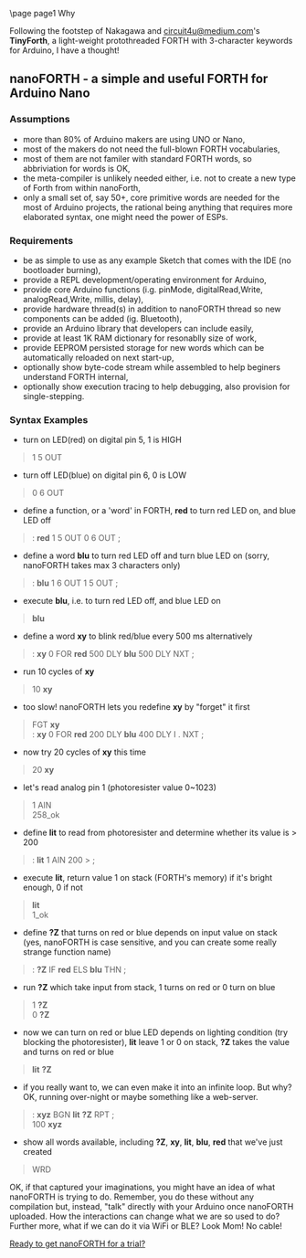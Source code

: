 \page page1 Why

Following the footstep of Nakagawa and circuit4u@medium.com's **TinyForth**, a light-weight protothreaded FORTH with 3-character keywords for Arduino, I have a thought!

## nanoFORTH - a simple and useful FORTH for Arduino Nano
### Assumptions
* more than 80% of Arduino makers are using UNO or Nano,
* most of the makers do not need the full-blown FORTH vocabularies,
* most of them are not familer with standard FORTH words, so abbriviation for words is OK,
* the meta-compiler is unlikely needed either, i.e. not to create a new type of Forth from within nanoForth,
* only a small set of, say 50+, core primitive words are needed for the most of Arduino projects,
  the rational being anything that requires more elaborated syntax, one might need the power of ESPs.

### Requirements
* be as simple to use as any example Sketch that comes with the IDE (no bootloader burning),
* provide a REPL development/operating environment for Arduino,
* provide core Arduino functions (i.g. pinMode, digitalRead,Write, analogRead,Write, millis, delay),
* provide hardware thread(s) in addition to nanoFORTH thread so new components can be added (ig. Bluetooth),
* provide an Arduino library that developers can include easily,
* provide at least 1K RAM dictionary for resonablly size of work,
* provide EEPROM persisted storage for new words which can be automatically reloaded on next start-up,
* optionally show byte-code stream while assembled to help beginers understand FORTH internal,
* optionally show execution tracing to help debugging, also provision for single-stepping.

### Syntax Examples
* turn on LED(red) on digital pin 5, 1 is HIGH
> 1 5 OUT

* turn off LED(blue) on digital pin 6, 0 is LOW
> 0 6 OUT

* define a function, or a 'word' in FORTH, **red** to turn red LED on, and blue LED off
> : **red** 1 5 OUT 0 6 OUT ;

* define a word **blu** to turn red LED off and turn blue LED on (sorry, nanoFORTH takes max 3 characters only)
> : **blu** 1 6 OUT 1 5 OUT ;

* execute **blu**, i.e. to turn red LED off, and blue LED on 
> **blu**

* define a word **xy** to blink red/blue every 500 ms alternatively
> : **xy** 0 FOR **red** 500 DLY **blu** 500 DLY NXT ;

* run 10 cycles of **xy**
> 10 **xy**

* too slow! nanoFORTH lets you redefine **xy** by "forget" it first
> FGT **xy**<br>
> : **xy** 0 FOR **red** 200 DLY **blu** 400 DLY I . NXT ;

* now try 20 cycles of **xy** this time
> 20 **xy**

* let's read analog pin 1 (photoresister value 0~1023)
> 1 AIN<br>
> 258_ok

* define **lit** to read from photoresister and determine whether its value is > 200
> : **lit** 1 AIN 200 > ;

* execute **lit**, return value 1 on stack (FORTH's memory) if it's bright enough, 0 if not
> **lit**<br>
> 1_ok

* define **?Z** that turns on red or blue depends on input value on stack (yes, nanoFORTH is case sensitive, and you can create some really strange function name)
> : **?Z** IF **red** ELS **blu** THN ;

* run **?Z** which take input from stack, 1 turns on red or 0 turn on blue
> 1 **?Z**<br>
> 0 **?Z**

* now we can turn on red or blue LED depends on lighting condition (try blocking the photoresister), **lit** leave 1 or 0 on stack, **?Z** takes the value and turns on red or blue
> **lit** **?Z**

* if you really want to, we can even make it into an infinite loop. But why? OK, running over-night or maybe something like a web-server.
> : **xyz** BGN **lit** **?Z** RPT ;<br>
> 100 **xyz**

* show all words available, including **?Z**, **xy**, **lit**, **blu**, **red** that we've just created
> WRD

OK, if that captured your imaginations, you might have an idea of what nanoFORTH is trying to do. Remember, you do these without any compilation but, instead, "talk" directly with your Arduino once nanoFORTH uploaded. How the interactions can change what we are so used to do? Further more, what if we can do it via WiFi or BLE? Look Mom! No cable!

<a href="page2.html">Ready to get nanoFORTH for a trial?</a>
